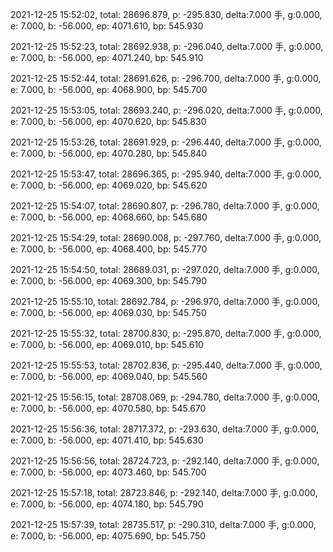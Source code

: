 2021-12-25 15:52:02, total: 28696.879, p: -295.830, delta:7.000 手, g:0.000, e: 7.000, b: -56.000, ep: 4071.610, bp: 545.930

2021-12-25 15:52:23, total: 28692.938, p: -296.040, delta:7.000 手, g:0.000, e: 7.000, b: -56.000, ep: 4071.240, bp: 545.910

2021-12-25 15:52:44, total: 28691.626, p: -296.700, delta:7.000 手, g:0.000, e: 7.000, b: -56.000, ep: 4068.900, bp: 545.700

2021-12-25 15:53:05, total: 28693.240, p: -296.020, delta:7.000 手, g:0.000, e: 7.000, b: -56.000, ep: 4070.620, bp: 545.830

2021-12-25 15:53:26, total: 28691.929, p: -296.440, delta:7.000 手, g:0.000, e: 7.000, b: -56.000, ep: 4070.280, bp: 545.840

2021-12-25 15:53:47, total: 28696.365, p: -295.940, delta:7.000 手, g:0.000, e: 7.000, b: -56.000, ep: 4069.020, bp: 545.620

2021-12-25 15:54:07, total: 28690.807, p: -296.780, delta:7.000 手, g:0.000, e: 7.000, b: -56.000, ep: 4068.660, bp: 545.680

2021-12-25 15:54:29, total: 28690.008, p: -297.760, delta:7.000 手, g:0.000, e: 7.000, b: -56.000, ep: 4068.400, bp: 545.770

2021-12-25 15:54:50, total: 28689.031, p: -297.020, delta:7.000 手, g:0.000, e: 7.000, b: -56.000, ep: 4069.300, bp: 545.790

2021-12-25 15:55:10, total: 28692.784, p: -296.970, delta:7.000 手, g:0.000, e: 7.000, b: -56.000, ep: 4069.030, bp: 545.750

2021-12-25 15:55:32, total: 28700.830, p: -295.870, delta:7.000 手, g:0.000, e: 7.000, b: -56.000, ep: 4069.010, bp: 545.610

2021-12-25 15:55:53, total: 28702.836, p: -295.440, delta:7.000 手, g:0.000, e: 7.000, b: -56.000, ep: 4069.040, bp: 545.560

2021-12-25 15:56:15, total: 28708.069, p: -294.780, delta:7.000 手, g:0.000, e: 7.000, b: -56.000, ep: 4070.580, bp: 545.670

2021-12-25 15:56:36, total: 28717.372, p: -293.630, delta:7.000 手, g:0.000, e: 7.000, b: -56.000, ep: 4071.410, bp: 545.630

2021-12-25 15:56:56, total: 28724.723, p: -292.140, delta:7.000 手, g:0.000, e: 7.000, b: -56.000, ep: 4073.460, bp: 545.700

2021-12-25 15:57:18, total: 28723.846, p: -292.140, delta:7.000 手, g:0.000, e: 7.000, b: -56.000, ep: 4074.180, bp: 545.790

2021-12-25 15:57:39, total: 28735.517, p: -290.310, delta:7.000 手, g:0.000, e: 7.000, b: -56.000, ep: 4075.690, bp: 545.750